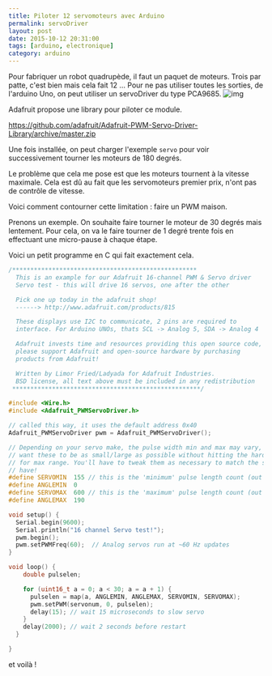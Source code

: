 ```yaml
---
title: Piloter 12 servomoteurs avec Arduino
permalink: servoDriver
layout: post
date: 2015-10-12 20:31:00
tags: [arduino, electronique]
category: arduino
---
```


Pour fabriquer un robot quadrupède, il faut un paquet de moteurs.
Trois par patte, c'est bien mais cela fait 12 ...
Pour ne pas utiliser toutes les sorties, de l'arduino Uno, on peut utiliser
un servoDriver du type PCA9685.
![img](https://learn.adafruit.com/system/assets/assets/000/002/290/medium640/adafruit_products_2012_10_15_IMG_0702-1024.jpg?1396781379)

Adafruit propose une library pour piloter ce module. 

https://github.com/adafruit/Adafruit-PWM-Servo-Driver-Library/archive/master.zip

Une fois installée, on peut charger l'exemple `servo` pour voir successivement
tourner les moteurs de 180 degrés.

Le problème que cela me pose est que les moteurs tournent à la vitesse maximale.
Cela est dû au fait que les servomoteurs premier prix, n'ont pas de contrôle de
vitesse. 

Voici comment contourner cette limitation : faire un PWM maison.

Prenons un exemple. On souhaite faire tourner le moteur de 30 degrés mais 
lentement. Pour cela, on va le faire tourner de 1 degré trente fois en
effectuant une micro-pause à chaque étape.

Voici un petit programme en C qui fait exactement cela.

``` c
/*************************************************** 
  This is an example for our Adafruit 16-channel PWM & Servo driver
  Servo test - this will drive 16 servos, one after the other

  Pick one up today in the adafruit shop!
  ------> http://www.adafruit.com/products/815

  These displays use I2C to communicate, 2 pins are required to  
  interface. For Arduino UNOs, thats SCL -> Analog 5, SDA -> Analog 4

  Adafruit invests time and resources providing this open source code, 
  please support Adafruit and open-source hardware by purchasing 
  products from Adafruit!

  Written by Limor Fried/Ladyada for Adafruit Industries.  
  BSD license, all text above must be included in any redistribution
 ****************************************************/

#include <Wire.h>
#include <Adafruit_PWMServoDriver.h>

// called this way, it uses the default address 0x40
Adafruit_PWMServoDriver pwm = Adafruit_PWMServoDriver();

// Depending on your servo make, the pulse width min and max may vary, you 
// want these to be as small/large as possible without hitting the hard stop
// for max range. You'll have to tweak them as necessary to match the servos you
// have!
#define SERVOMIN  155 // this is the 'minimum' pulse length count (out of 4096)
#define ANGLEMIN  0
#define SERVOMAX  600 // this is the 'maximum' pulse length count (out of 4096)
#define ANGLEMAX  190

void setup() {
  Serial.begin(9600);
  Serial.println("16 channel Servo test!");
  pwm.begin();
  pwm.setPWMFreq(60);  // Analog servos run at ~60 Hz updates
}

void loop() {
    double pulselen;

    for (uint16_t a = 0; a < 30; a = a + 1) {
      pulselen = map(a, ANGLEMIN, ANGLEMAX, SERVOMIN, SERVOMAX);
      pwm.setPWM(servonum, 0, pulselen);
      delay(15); // wait 15 microseconds to slow servo
    }
    delay(2000); // wait 2 seconds before restart
  }

}
```

et voilà !
